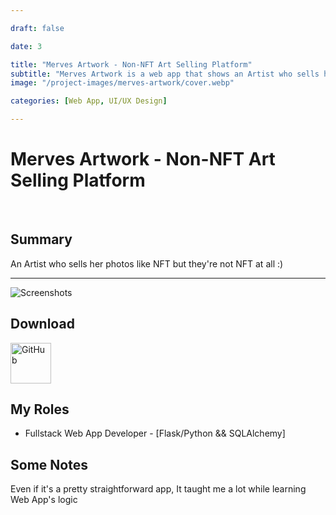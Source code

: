```yaml
---

draft: false

date: 3

title: "Merves Artwork - Non-NFT Art Selling Platform"
subtitle: "Merves Artwork is a web app that shows an Artist who sells her photos!"
image: "/project-images/merves-artwork/cover.webp"

categories: [Web App, UI/UX Design]

---
```


# Merves Artwork - Non-NFT Art Selling Platform

<br>

## Summary 

An Artist who sells her photos like NFT but they're not NFT at all :)

---
 
![Screenshots](/project-images/merves-artwork/ss.webp)

## Download

<a href="https://github.com/iisprey/little-shopping-with-flask">
  <img src="/images/github.webp" alt="GitHub" height="65px"/>
</a>

## My Roles
- Fullstack Web App Developer - [Flask/Python && SQLAlchemy]

## Some Notes
Even if it's a pretty straightforward app, It taught me a lot while learning Web App's logic